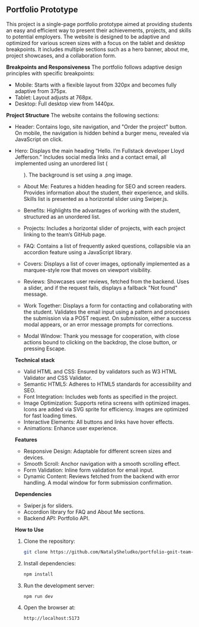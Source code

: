## Portfolio Prototype 
This project is a single-page portfolio prototype aimed at providing students an easy and efficient way to present their achievements, projects, and skills to potential employers. The website is designed to be adaptive and optimized for various screen sizes with a focus on the tablet and desktop breakpoints. It includes multiple sections such as a hero banner, about me, project showcases, and a collaboration form.

**Breakpoints and Responsiveness**
The portfolio follows adaptive design principles with specific breakpoints:
- Mobile: Starts with a flexible layout from 320px and becomes fully adaptive from 375px.
- Tablet: Layout adjusts at 768px.
- Desktop: Full desktop view from 1440px.

**Project Structure**
The website contains the following sections:
- Header: Contains logo, site navigation, and "Order the project" button.
On mobile, the navigation is hidden behind a burger menu, revealed via JavaScript on click.
- Hero: Displays the main heading “Hello. I’m Fullstack developer Lloyd Jefferson.”
Includes social media links and a contact email, all implemented using an unordered list (<ul>).
The background is set using a .png image.

- About Me: Features a hidden heading for SEO and screen readers.
Provides information about the student, their experience, and skills.
Skills list is presented as a horizontal slider using Swiper.js.

- Benefits: Highlights the advantages of working with the student, structured as an unordered list.
- Projects: Includes a horizontal slider of projects, with each project linking to the team’s GitHub page.
- FAQ: Contains a list of frequently asked questions, collapsible via an accordion feature using a JavaScript library.
- Covers: Displays a list of cover images, optionally implemented as a marquee-style row that moves on viewport visibility.
- Reviews: Showcases user reviews, fetched from the backend.
Uses a slider, and if the request fails, displays a fallback "Not found" message.
- Work Together: Displays a form for contacting and collaborating with the student.
Validates the email input using a pattern and processes the submission via a POST request.
On submission, either a success modal appears, or an error message prompts for corrections.
- Modal Window: Thank you message for cooperation, with close actions bound to clicking on the backdrop, the close button, or pressing Escape.

**Technical stack**
- Valid HTML and CSS: Ensured by validators such as W3 HTML Validator and CSS Validator.
- Semantic HTML5: Adheres to HTML5 standards for accessibility and SEO.
- Font Integration: Includes web fonts as specified in the project.
- Image Optimization: Supports retina screens with optimized images. Icons are added via SVG sprite for efficiency.
Images are optimized for fast loading times.
- Interactive Elements: All buttons and links have hover effects.
- Animations: Enhance user experience.

**Features**
- Responsive Design: Adaptable for different screen sizes and devices.
- Smooth Scroll: Anchor navigation with a smooth scrolling effect.
- Form Validation: Inline form validation for email input.
- Dynamic Content: Reviews fetched from the backend with error handling. A modal window for form submission confirmation.

**Dependencies**
- Swiper.js for sliders.
- Accordion library for FAQ and About Me sections.
- Backend API: Portfolio API.

**How to Use**
1) Clone the repository:
   ```bash
   git clone https://github.com/NatalySheludko/portfolio-goit-team-project.git
2) Install dependencies:
    ```bash
    npm install
3) Run the development server:
    ```bash
    npm run dev
4) Open the browser at:
    ```bash
    http://localhost:5173
   
